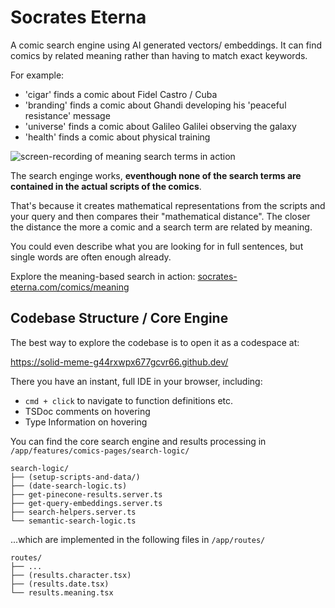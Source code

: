 # Socrates Eterna

A comic search engine using AI generated vectors/ embeddings. It can find comics by related meaning rather than having to match exact keywords.

For example:

- 'cigar' finds a comic about Fidel Castro / Cuba
- 'branding' finds a comic about Ghandi developing his 'peaceful resistance' message
- 'universe' finds a comic about Galileo Galilei observing the galaxy
- 'health' finds a comic about physical training

![screen-recording of meaning search terms in action](public/main/meaning-search-screen-recording.gif)

The search enginge works, **eventhough none of the search terms are contained in the actual scripts of the comics**.

That's because it creates mathematical representations from the scripts and your query and then compares their "mathematical distance". The closer the distance the more a comic and a search term are related by meaning.

You could even describe what you are looking for in full sentences, but single words are often enough already.

Explore the meaning-based search in action: [socrates-eterna.com/comics/meaning](https://socrates-eterna.com/comics/meaning)

## Codebase Structure / Core Engine

The best way to explore the codebase is to open it as a codespace at:

https://solid-meme-g44rxwpx677gcvr66.github.dev/

There you have an instant, full IDE in your browser, including:

- `cmd + click` to navigate to function definitions etc.
- TSDoc comments on hovering
- Type Information on hovering

You can find the core search engine and results processing in `/app/features/comics-pages/search-logic/`

```
search-logic/
├── (setup-scripts-and-data/)
├── (date-search-logic.ts)
├── get-pinecone-results.server.ts
├── get-query-embeddings.server.ts
├── search-helpers.server.ts
└── semantic-search-logic.ts
```

...which are implemented in the following files in `/app/routes/`

```
routes/
├── ...
├── (results.character.tsx)
├── (results.date.tsx)
└── results.meaning.tsx
```
